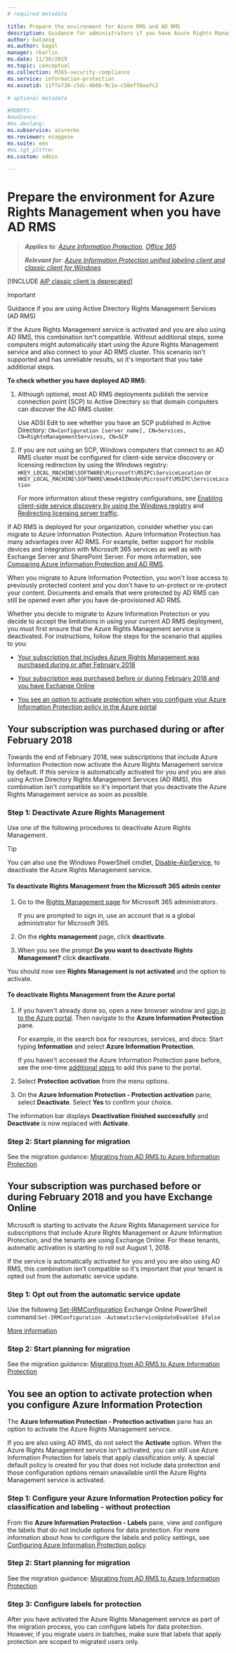 ```yaml
---
# required metadata

title: Prepare the environment for Azure RMS and AD RMS
description: Guidance for administrators if you have Azure Rights Management with AD RMS deployed.
author: batamig
ms.author: bagol
manager: rkarlin
ms.date: 11/30/2019
ms.topic: conceptual
ms.collection: M365-security-compliance
ms.service: information-protection
ms.assetid: 11ffa730-c5dc-4b6b-9c1e-c58eff8aafc2

# optional metadata

#ROBOTS:
#audience:
#ms.devlang:
ms.subservice: azurerms
ms.reviewer: esaggese
ms.suite: ems
#ms.tgt_pltfrm:
ms.custom: admin

---
```


# Prepare the environment for Azure Rights Management when you have AD RMS

>***Applies to**: [Azure Information Protection](/office365/servicedescriptions/microsoft-365-service-descriptions/microsoft-365-tenantlevel-services-licensing-guidance/microsoft-365-security-compliance-licensing-guidance#information-protection), [Office 365](https://download.microsoft.com/download/E/C/F/ECF42E71-4EC0-48FF-AA00-577AC14D5B5C/Azure_Information_Protection_licensing_datasheet_EN-US.pdf)*
>
>***Relevant for**: [Azure Information Protection unified labeling client and classic client for Windows](faqs.md#whats-the-difference-between-the-azure-information-protection-classic-and-unified-labeling-clients)*

[!INCLUDE [AIP classic client is deprecated](includes/classic-client-deprecation.md)]


> [!IMPORTANT]
> Guidance if you are using Active Directory Rights Management Services (AD RMS)
>
> If the Azure Rights Management service is activated and you are also using AD RMS, this combination isn't compatible. Without additional steps, some computers might automatically start using the Azure Rights Management service and also connect to your AD RMS cluster. This scenario isn't supported and has unreliable results, so it's important that you take additional steps. 

**To check whether you have deployed AD RMS**:

1. Although optional, most AD RMS deployments publish the service connection point (SCP) to Active Directory so that domain computers can discover the AD RMS cluster. 
    
    Use ADSI Edit to see whether you have an SCP published in Active Directory: `CN=Configuration [server name], CN=Services, CN=RightsManagementServices, CN=SCP`

2. If you are not using an SCP, Windows computers that connect to an AD RMS cluster must be configured for client-side service discovery or licensing redirection by using the Windows registry: `HKEY_LOCAL_MACHINE\SOFTWARE\Microsoft\MSIPC\ServiceLocation` or `HKEY_LOCAL_MACHINE\SOFTWARE\Wow6432Node\Microsoft\MSIPC\ServiceLocation`
    
    For more information about these registry configurations, see [Enabling client-side service discovery by using the Windows registry](./rms-client/client-deployment-notes.md#enabling-client-side-service-discovery-by-using-the-windows-registry) and [Redirecting licensing server traffic](./rms-client/client-deployment-notes.md#redirecting-licensing-server-traffic).   

If AD RMS is deployed for your organization, consider whether you can migrate to Azure Information Protection. Azure Information Protection has many advantages over AD RMS. For example, better support for mobile devices and integration with Microsoft 365 services as well as with Exchange Server and SharePoint Server. For more information, see [Comparing Azure Information Protection and AD RMS](compare-on-premise.md).

When you migrate to Azure Information Protection, you won't lose access to previously protected content and you don't have to un-protect or re-protect your content. Documents and emails that were protected by AD RMS can still be opened even after you have de-provisioned AD RMS.

Whether you decide to migrate to Azure Information Protection or you decide to accept the limitations in using your current AD RMS deployment, you must first ensure that the Azure Rights Management service is deactivated. For instructions, follow the steps for the scenario that applies to you:

- [Your subscription that includes Azure Rights Management was purchased during or after February 2018](#your-subscription-was-purchased-during-or-after-february-2018)

- [Your subscription was purchased before or during February 2018 and you have Exchange Online](#your-subscription-was-purchased-before-or-during-february-2018-and-you-have-exchange-online)

- [You see an option to activate protection when you configure your Azure Information Protection policy in the Azure portal](#you-see-an-option-to-activate-protection-when-you-configure-azure-information-protection)


## Your subscription was purchased during or after February 2018

Towards the end of February 2018, new subscriptions that include Azure Information Protection now activate the Azure Rights Management service by default. If this service is automatically activated for you and you are also using Active Directory Rights Management Services (AD RMS), this combination isn't compatible so it's important that you deactivate the Azure Rights Management service as soon as possible. 

### Step 1: Deactivate Azure Rights Management
Use one of the following procedures to deactivate Azure Rights Management.

> [!TIP]
> You can also use the Windows PowerShell cmdlet, [Disable-AipService](/powershell/module/aipservice/disable-aipservice), to deactivate the Azure Rights Management service.

#### To deactivate Rights Management from the Microsoft 365 admin center

1. Go to the [Rights Management page](https://account.activedirectory.windowsazure.com/RmsOnline/Manage.aspx) for Microsoft 365 administrators.
    
    If you are prompted to sign in, use an account that is a global administrator for Microsoft 365.

2. On the **rights management** page, click **deactivate**.

3.  When you see the prompt **Do you want to deactivate Rights Management?** click **deactivate**.

You should now see **Rights Management is not activated** and the option to activate.

#### To deactivate Rights Management from the Azure portal

1. If you haven't already done so, open a new browser window and [sign in to the Azure portal](configure-policy.md#signing-in-to-the-azure-portal). Then navigate to the **Azure Information Protection** pane.
    
    For example, in the search box for resources, services, and docs: Start typing **Information** and select **Azure Information Protection**.
    
    If you haven't accessed the Azure Information Protection pane before, see the one-time [additional steps](configure-policy.md#to-access-the-azure-information-protection-pane-for-the-first-time) to add this pane to the portal.

2. Select **Protection activation** from the menu options. 

3.  On the **Azure Information Protection - Protection activation** pane, select **Deactivate**. Select **Yes** to confirm your choice.

The information bar displays **Deactivation finished successfully** and **Deactivate** is now replaced with **Activate**. 

### Step 2: Start planning for migration

See the migration guidance: [Migrating from AD RMS to Azure Information Protection](migrate-from-ad-rms-to-azure-rms.md)


## Your subscription was purchased before or during February 2018 and you have Exchange Online

Microsoft is starting to activate the Azure Rights Management service for subscriptions that include Azure Rights Management or Azure Information Protection, and the tenants are using Exchange Online. For these tenants, automatic activation is starting to roll out August 1, 2018.

If the service is automatically activated for you and you are also using AD RMS, this combination isn't compatible so it's important that your tenant is opted out from the automatic service update. 

### Step 1: Opt out from the automatic service update

Use the following [Set-IRMConfiguration](/powershell/module/exchange/encryption-and-certificates/set-irmconfiguration) Exchange Online PowerShell command:`Set-IRMConfiguration -AutomaticServiceUpdateEnabled $false`

[More information](https://support.office.com/article/protection-features-in-azure-information-protection-rolling-out-to-existing-office-365-tenants-7ad6f58e-65d7-4c82-8e65-0b773666634d) 

### Step 2: Start planning for migration

See the migration guidance: [Migrating from AD RMS to Azure Information Protection](migrate-from-ad-rms-to-azure-rms.md)


## You see an option to activate protection when you configure Azure Information Protection

The **Azure Information Protection - Protection activation** pane has an option to activate the Azure Rights Management service.  

If you are also using AD RMS, do not select the **Activate** option. When the Azure Rights Management service isn't activated, you can still use Azure Information Protection for labels that apply classification only. A special default policy is created for you that does not include data protection and those configuration options remain unavailable until the Azure Rights Management service is activated.

### Step 1: Configure your Azure Information Protection policy for classification and labeling - without protection

From the **Azure Information Protection - Labels** pane, view and configure the labels that do not include options for data protection. For more information about how to configure the labels and policy settings, see [Configuring Azure Information Protection policy](configure-policy.md).

### Step 2: Start planning for migration

See the migration guidance: [Migrating from AD RMS to Azure Information Protection](migrate-from-ad-rms-to-azure-rms.md)

### Step 3: Configure labels for protection

After you have activated the Azure Rights Management service as part of the migration process, you can configure labels for data protection. However, if you migrate users in batches, make sure that labels that apply protection are scoped to migrated users only.



